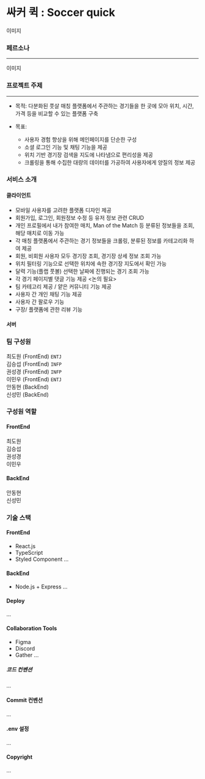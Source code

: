 # 싸커 퀵 : Soccer quick

이미지

### 페르소나
<hr>

이미지

### 프로젝트 주제
<hr>

- 목적: 다분화된 풋살 매칭 플랫폼에서 주관하는 경기들을 한 곳에 모아 위치, 시간, 가격 등을 비교할 수 있는 플랫폼 구축<br>

- 목표:
  - 사용자 경험 향상을 위해 메인페이지를 단순한 구성
  - 소셜 로그인 기능 및 채팅 기능을 제공
  - 위치 기반 경기장 검색을 지도에 나타냄으로 편리성을 제공
  - 크롤링을 통해 수집한 대량의 데이터를 가공하여 사용자에게 양질의 정보 제공
   

### 서비스 소개

#### 클라이언트
  - 모바일 사용자를 고려한 플랫폼 디자인 제공
  - 회원가입, 로그인, 회원정보 수정 등 유저 정보 관련 CRUD
  - 개인 프로필에서 내가 참여한 매치, Man of the Match 등 분류된 정보들을 조회, 해당 매치로 이동 가능
  - 각 매칭 플랫폼에서 주관하는 경기 정보들을 크롤링, 분류된 정보를 카테고리화 하여 제공
  - 회원, 비회원 사용자 모두 경기장 조회, 경기장 상세 정보 조회 가능
  - 위치 필터링 기능으로 선택한 위치에 속한 경기장 지도에서 확인 가능
  - 달력 기능(플랩 풋볼) 선택한 날짜에 진행되는 경기 조회 가능
  - 각 경기 페이지별 댓글 기능 제공
  <논의 필요>
  - 팀 카테고리 제공 / 얕은 커뮤니티 기능 제공
  - 사용자 간 개인 채팅 기능 제공
  - 사용자 간 팔로우 기능
  - 구장/ 플랫폼에 관한 리뷰 기능
#### 서버

### 팀 구성원
최도원 (FrontEnd) `ENTJ`  
김승섭 (FrontEnd) `INFP`  
권성경 (FrontEnd) `INFP`  
이민우 (FrontEnd) `ENTJ`  
안동현 (BackEnd) ` `  
신성민 (BackEnd) ` `  

### 구성원 역할
#### FrontEnd  
최도원  
김승섭  
권성경  
이민우  

#### BackEnd
안동현  
신성민

### 기술 스택
#### FrontEnd
- React.js
- TypeScript
- Styled Component
...
#### BackEnd
- Node.js + Express
...

#### Deploy
...
#### Collaboration Tools
- Figma
- Discord
- Gather
...

##### 코드 컨벤션
...
#### Commit 컨벤션
...
#### .env 설정
...
#### Copyright
...
